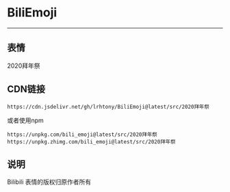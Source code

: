 # BiliEmoji
---
## 表情
2020拜年祭
## CDN链接
```
https://cdn.jsdelivr.net/gh/lrhtony/BiliEmoji@latest/src/2020拜年祭
```
或者使用npm
```
https://unpkg.com/bili_emoji@latest/src/2020拜年祭
https://unpkg.zhimg.com/bili_emoji@latest/src/2020拜年祭
```
## 说明
Bilibili 表情的版权归原作者所有
